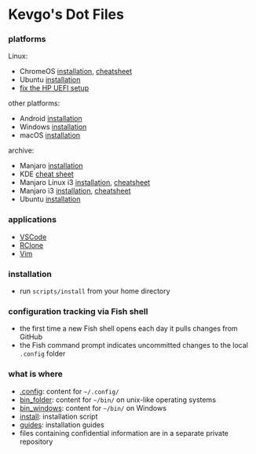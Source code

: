 # Kevgo's Dot Files

### platforms

Linux:

- ChromeOS [installation](guides/chromeos.md),
  [cheatsheet](guides/chromeos-cheatsheet.md)
- Ubuntu [installation](guides/ubuntu.md)
- [fix the HP UEFI setup](guides/fix-hp-uefi.md)

other platforms:

- Android [installation](guides/android.md)
- Windows [installation](guides/windows.md)
- macOS [installation](guides/macos.md)

archive:

- Manjaro [installation](guides/manjaro.md)
- KDE [cheat sheet](guides/kde-cheatsheet.md)
- Manjaro Linux i3 [installation](guides/manjaro_i3.md),
  [cheatsheet](guides/i3_cheatsheet.md)
- Manjaro i3 [installation](guides/manjaro_i3.md),
  [cheatsheet](guides/i3_cheatsheet.md)
- Ubuntu [installation](guides/ubuntu.md)

### applications

- [VSCode](guides/vscode.md)
- [RClone](guides/rclone.md)
- [Vim](guides/vim.md)

### installation

- run `scripts/install` from your home directory

### configuration tracking via Fish shell

- the first time a new Fish shell opens each day it pulls changes from GitHub
- the Fish command prompt indicates uncommitted changes to the local `.config`
  folder

### what is where

- [.config](.config): content for `~/.config/`
- [bin_folder](bin_folder): content for `~/bin/` on unix-like operating systems
- [bin_windows](bin_windows): content for `~/bin/` on Windows
- [install](install): installation script
- [guides](guides): installation guides
- files containing confidential information are in a separate private repository
